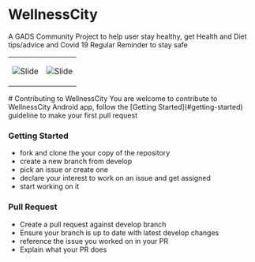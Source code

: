# WellnessCity
A GADS Community Project to help user stay healthy, get Health and Diet tips/advice and Covid 19 Regular Reminder to stay safe
<table>
    <tr>
      <td>
          
   ![Slide](https://github.com/kulloveth/WellnessCity/blob/master/app/screenshots/Wcity.gif)
  </td>
   <td>

   ![Slide](https://github.com/kulloveth/WellnessCity/blob/master/app/screenshots/welcome.png)
    </td>
  </tr>
  </table>
# Contributing to WellnessCity
You are welcome to contribute to WellnessCity Android app, follow the [Getting Started](#getting-started) guideline to make your first pull request

### Getting Started
* fork and clone the your copy of the repository
* create a new branch from develop
* pick an issue or create one
* declare your interest to work on an issue and get assigned
* start working on it

### Pull Request
* Create a pull request against develop branch
* Ensure your branch is up to date with latest develop changes
* reference the issue you worked on in your PR
* Explain what your PR does
